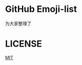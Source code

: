 # GitHub Emoji-list

为大家整理了

# LICENSE

[MIT](<https://github.com/isArtJay/GitHub-Emoji/blob/master/LICENSE#L1>)

